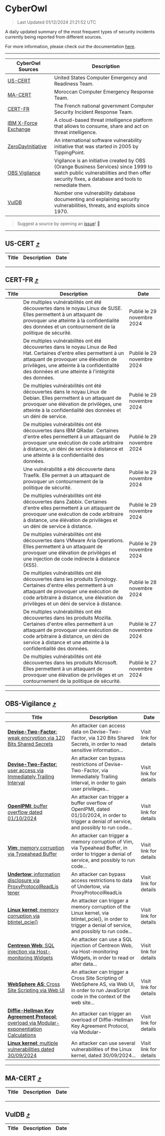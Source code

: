 
 <div id='top'></div>

# CyberOwl

 > Last Updated 01/12/2024 21:21:52 UTC
 
 A daily updated summary of the most frequent types of security incidents currently being reported from different sources.
 
 For more information, please check out the documentation [here](./docs/README.md).
 
 ---
 |CyberOwl Sources|Description|
 |---|---|
 |[US-CERT](#us-cert-arrow_heading_up)|United States Computer Emergency and Readiness Team.|
 |[MA-CERT](#ma-cert-arrow_heading_up)|Moroccan Computer Emergency Response Team.|
 |[CERT-FR](#cert-fr-arrow_heading_up)|The French national government Computer Security Incident Response Team.|
 |[IBM X-Force Exchange](#ibmcloud-arrow_heading_up)|A cloud-based threat intelligence platform that allows to consume, share and act on threat intelligence.|
 |[ZeroDayInitiative](#zerodayinitiative-arrow_heading_up)|An international software vulnerability initiative that was started in 2005 by TippingPoint.|
 |[OBS Vigilance](#obs-vigilance-arrow_heading_up)|Vigilance is an initiative created by OBS (Orange Business Services) since 1999 to watch public vulnerabilities and then offer security fixes, a database and tools to remediate them.|
 |[VulDB](#vuldb-arrow_heading_up)|Number one vulnerability database documenting and explaining security vulnerabilities, threats, and exploits since 1970.|
 
 > Suggest a source by opening an [issue](https://github.com/karimhabush/cyberowl/issues)! :raised_hands:
 ---

## US-CERT [:arrow_heading_up:](#cyberowl)

 |Title|Description|Date|
 |---|---|---|
 
 ---

## CERT-FR [:arrow_heading_up:](#cyberowl)

 |Title|Description|Date|
 |---|---|---|
 |[](https://www.cert.ssi.gouv.fr/avis/CERTFR-2024-AVI-1033/)|De multiples vulnérabilités ont été découvertes dans le noyau Linux de SUSE. Elles permettent à un attaquant de provoquer une atteinte à la confidentialité des données et un contournement de la politique de sécurité.|Publié le 29 novembre 2024|
 |[](https://www.cert.ssi.gouv.fr/avis/CERTFR-2024-AVI-1032/)|De multiples vulnérabilités ont été découvertes dans le noyau Linux de Red Hat. Certaines d'entre elles permettent à un attaquant de provoquer une élévation de privilèges, une atteinte à la confidentialité des données et une atteinte à l'intégrité des données.|Publié le 29 novembre 2024|
 |[](https://www.cert.ssi.gouv.fr/avis/CERTFR-2024-AVI-1031/)|De multiples vulnérabilités ont été découvertes dans le noyau Linux de Debian. Elles permettent à un attaquant de provoquer une élévation de privilèges, une atteinte à la confidentialité des données et un déni de service.|Publié le 29 novembre 2024|
 |[](https://www.cert.ssi.gouv.fr/avis/CERTFR-2024-AVI-1030/)|De multiples vulnérabilités ont été découvertes dans IBM QRadar. Certaines d'entre elles permettent à un attaquant de provoquer une exécution de code arbitraire à distance, un déni de service à distance et une atteinte à la confidentialité des données.|Publié le 29 novembre 2024|
 |[](https://www.cert.ssi.gouv.fr/avis/CERTFR-2024-AVI-1029/)|Une vulnérabilité a été découverte dans Traefik. Elle permet à un attaquant de provoquer un contournement de la politique de sécurité.|Publié le 29 novembre 2024|
 |[](https://www.cert.ssi.gouv.fr/avis/CERTFR-2024-AVI-1028/)|De multiples vulnérabilités ont été découvertes dans Zabbix. Certaines d'entre elles permettent à un attaquant de provoquer une exécution de code arbitraire à distance, une élévation de privilèges et un déni de service à distance.|Publié le 29 novembre 2024|
 |[](https://www.cert.ssi.gouv.fr/avis/CERTFR-2024-AVI-1027/)|De multiples vulnérabilités ont été découvertes dans VMware Aria Operations. Elles permettent à un attaquant de provoquer une élévation de privilèges et une injection de code indirecte à distance (XSS).|Publié le 29 novembre 2024|
 |[](https://www.cert.ssi.gouv.fr/avis/CERTFR-2024-AVI-1026/)|De multiples vulnérabilités ont été découvertes dans les produits Synology. Certaines d'entre elles permettent à un attaquant de provoquer une exécution de code arbitraire à distance, une élévation de privilèges et un déni de service à distance.|Publié le 28 novembre 2024|
 |[](https://www.cert.ssi.gouv.fr/avis/CERTFR-2024-AVI-1025/)|De multiples vulnérabilités ont été découvertes dans les produits Mozilla. Certaines d'entre elles permettent à un attaquant de provoquer une exécution de code arbitraire à distance, un déni de service à distance et une atteinte à la confidentialité des données.|Publié le 27 novembre 2024|
 |[](https://www.cert.ssi.gouv.fr/avis/CERTFR-2024-AVI-1024/)|De multiples vulnérabilités ont été découvertes dans les produits Microsoft. Elles permettent à un attaquant de provoquer une élévation de privilèges et un contournement de la politique de sécurité.|Publié le 27 novembre 2024|
 
 ---

## OBS-Vigilance [:arrow_heading_up:](#cyberowl)

 |Title|Description|Date|
 |---|---|---|
 |[<a href="https://vigilance.fr/vulnerability/Devise-Two-Factor-weak-encryption-via-120-Bits-Shared-Secrets-45267" class="noirorange"><b>Devise-Two-Factor</b>: weak encryption via 120 Bits Shared Secrets</a>](https://vigilance.fr/vulnerability/Devise-Two-Factor-weak-encryption-via-120-Bits-Shared-Secrets-45267)|An attacker can access data on Devise-Two-Factor, via 120 Bits Shared Secrets, in order to read sensitive information...|Visit link for details|
 |[<a href="https://vigilance.fr/vulnerability/Devise-Two-Factor-user-access-via-Immediately-Trailing-Interval-45266" class="noirorange"><b>Devise-Two-Factor</b>: user access via Immediately Trailing Interval</a>](https://vigilance.fr/vulnerability/Devise-Two-Factor-user-access-via-Immediately-Trailing-Interval-45266)|An attacker can bypass restrictions of Devise-Two-Factor, via Immediately Trailing Interval, in order to gain user privileges...|Visit link for details|
 |[<a href="https://vigilance.fr/vulnerability/OpenIPMI-buffer-overflow-dated-01-10-2024-45264" class="noirorange"><b>OpenIPMI</b>: buffer overflow dated 01/10/2024</a>](https://vigilance.fr/vulnerability/OpenIPMI-buffer-overflow-dated-01-10-2024-45264)|An attacker can trigger a buffer overflow of OpenIPMI, dated 01/10/2024, in order to trigger a denial of service, and possibly to run code...|Visit link for details|
 |[<a href="https://vigilance.fr/vulnerability/Vim-memory-corruption-via-Typeahead-Buffer-45263" class="noirorange"><b>Vim</b>: memory corruption via Typeahead Buffer</a>](https://vigilance.fr/vulnerability/Vim-memory-corruption-via-Typeahead-Buffer-45263)|An attacker can trigger a memory corruption of Vim, via Typeahead Buffer, in order to trigger a denial of service, and possibly to run code...|Visit link for details|
 |[<a href="https://vigilance.fr/vulnerability/Undertow-information-disclosure-via-ProxyProtocolReadListener-45262" class="noirorange"><b>Undertow</b>: information disclosure via ProxyProtocolReadLis<wbr>tener</wbr></a>](https://vigilance.fr/vulnerability/Undertow-information-disclosure-via-ProxyProtocolReadListener-45262)|An attacker can bypass access restrictions to data of Undertow, via ProxyProtocolReadLis|Visit link for details|
 |[<a href="https://vigilance.fr/vulnerability/Linux-kernel-memory-corruption-via-btintel-pcie-45259" class="noirorange"><b>Linux kernel</b>: memory corruption via btintel_pcie()</a>](https://vigilance.fr/vulnerability/Linux-kernel-memory-corruption-via-btintel-pcie-45259)|An attacker can trigger a memory corruption of the Linux kernel, via btintel_pcie(), in order to trigger a denial of service, and possibly to run code...|Visit link for details|
 |[<a href="https://vigilance.fr/vulnerability/Centreon-Web-SQL-injection-via-Host-monitoring-Widgets-45258" class="noirorange"><b>Centreon Web</b>: SQL injection via Host-monitoring Widgets</a>](https://vigilance.fr/vulnerability/Centreon-Web-SQL-injection-via-Host-monitoring-Widgets-45258)|An attacker can use a SQL injection of Centreon Web, via Host-monitoring Widgets, in order to read or alter data...|Visit link for details|
 |[<a href="https://vigilance.fr/vulnerability/WebSphere-AS-Cross-Site-Scripting-via-Web-UI-45257" class="noirorange"><b>WebSphere AS</b>: Cross Site Scripting via Web UI</a>](https://vigilance.fr/vulnerability/WebSphere-AS-Cross-Site-Scripting-via-Web-UI-45257)|An attacker can trigger a Cross Site Scripting of WebSphere AS, via Web UI, in order to run JavaScript code in the context of the web site...|Visit link for details|
 |[<a href="https://vigilance.fr/vulnerability/Diffie-Hellman-Key-Agreement-Protocol-overload-via-Modular-exponentiation-Calculations-45256" class="noirorange"><b>Diffie-Hellman Key Agreement Protocol</b>: overload via Modular-<wbr>exponentiation Calculations</wbr></a>](https://vigilance.fr/vulnerability/Diffie-Hellman-Key-Agreement-Protocol-overload-via-Modular-exponentiation-Calculations-45256)|An attacker can trigger an overload of Diffie-Hellman Key Agreement Protocol, via Modular-|Visit link for details|
 |[<a href="https://vigilance.fr/vulnerability/Linux-kernel-multiple-vulnerabilities-dated-30-09-2024-45255" class="noirorange"><b>Linux kernel</b>: multiple vulnerabilities dated 30/09/2024</a>](https://vigilance.fr/vulnerability/Linux-kernel-multiple-vulnerabilities-dated-30-09-2024-45255)|An attacker can use several vulnerabilities of the Linux kernel, dated 30/09/2024...|Visit link for details|
 
 ---

## MA-CERT [:arrow_heading_up:](#cyberowl)

 |Title|Description|Date|
 |---|---|---|
 
 ---

## VulDB [:arrow_heading_up:](#cyberowl)

 |Title|Description|Date|
 |---|---|---|
 